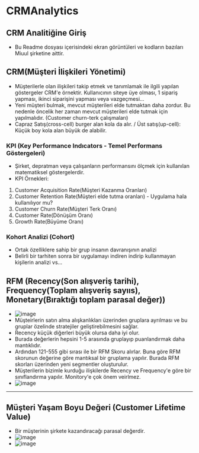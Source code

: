 # CRMAnalytics
## CRM Analitiğine Giriş

* Bu Readme dosyası içerisindeki ekran görüntüleri ve kodların bazıları Miuul şirketine aittir. 

## CRM(Müşteri İlişkileri Yönetimi)
* Müşterilerle olan ilişkileri takip etmek ve tanımlamak ile ilgili yapılan göstergeler CRM'e örnektir.
Kullanıcının siteye üye olması, 1 sipariş yapması, ikinci siparişini yapması veya vazgeçmesi...
* Yeni müşteri bulmak, mevcut müşterileri elde tutmaktan daha zordur. Bu nedenle öncelik her zaman mevcut müşterileri elde tutmak için yapılmalıdır. (Customer churn-terk çalışmaları)
* Capraz Satış(cross-cell) burger alan kola da alır. / Üst satış(up-cell): Küçük boy kola alan büyük de alabilir.

### KPI (Key Performance Indıcators - Temel Performans Göstergeleri)
* Şirket, depratman veya çalışanların performansını ölçmek için kullanılan matematiksel göstergelerdir.
* KPI Örnekleri:
1) Customer Acquisition Rate(Müşteri Kazanma Oranları)
2) Customer Retention Rate(Müşteri elde tutma oranları) - Uygulama hala kullanılıyor mu?
3) Customer Churn Rate(Müşteri Terk Oranı)
4) Customer Rate(Dönüşüm Oranı)
5) Growth Rate(Büyüme Oranı)

### Kohort Analizi (Cohort)
* Ortak özelliklere sahip bir grup insanın davranışının analizi
* Belirli bir tarhiten sonra bir uygulamayı indiren indirip kullanmayan kişilerin analizi vs...

## RFM (Recency(Son alışveriş tarihi), Frequency(Toplam alışveriş sayııs), Monetary(Bıraktığı toplam parasal değer))
* ![image](https://github.com/user-attachments/assets/98faf9d9-d2b8-4936-8eb3-0f0b2f9ec60c)
* Müşteirlerin satın alma alışkanlıkları üzerinden gruplara ayrılması ve bu gruplar özelinde stratejiler geliştirebilmesini sağlar.
* Recency küçük diğerleri büyük olursa daha iyi olur.
* Burada değerlerin hepsini 1-5 arasında gruplayıp puanlandırmak daha mantıklıdır.
* Ardından 121-555 gibi sırası ile bir RFM Skoru alırlar. Buna göre RFM skorunun değerine göre mantıksal bir gruplama yapılır. Burada RFM skorları üzerinden yeni segmentler oluşturulur.
* Müşterilerin bizimle kurduğu ilişkilerde Recency ve Frequency'e göre bir sınıflandırma yapılır. Monitory'e çok önem veirlmez. 
* ![image](https://github.com/user-attachments/assets/d8440ee5-8017-4bbe-8748-8d215cc118ad)

--------------------------------------------------------------------------------------

## Müşteri Yaşam Boyu Değeri (Customer Lifetime Value)

* Bir müşterinin şirkete kazandıracağı parasal değerdir.
* ![image](https://github.com/user-attachments/assets/5eaba4b9-4297-4dd4-bd9a-ab3d9ea2d6bc)
* ![image](https://github.com/user-attachments/assets/acbd2336-01b7-4cd4-9cf8-d9431fb24828)
